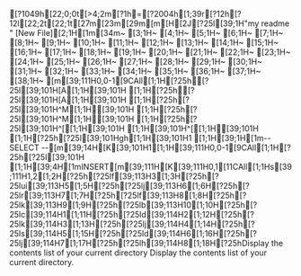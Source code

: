 [?1049h[22;0;0t[>4;2m[?1h=[?2004h[1;39r[?12h[?12l[22;2t[22;1t[27m[23m[29m[m[H[2J[?25l[39;1H"my readme " [New File][2;1H[1m[34m~                                                                                                                               [3;1H~                                                                                                                               [4;1H~                                                                                                                               [5;1H~                                                                                                                               [6;1H~                                                                                                                               [7;1H~                                                                                                                               [8;1H~                                                                                                                               [9;1H~                                                                                                                               [10;1H~                                                                                                                               [11;1H~                                                                                                                               [12;1H~                                                                                                                               [13;1H~                                                                                                                               [14;1H~                                                                                                                               [15;1H~                                                                                                                               [16;1H~                                                                                                                               [17;1H~                                                                                                                               [18;1H~                                                                                                                               [19;1H~                                                                                                                               [20;1H~                                                                                                                               [21;1H~                                                                                                                               [22;1H~                                                                                                                               [23;1H~                                                                                                                               [24;1H~                                                                                                                               [25;1H~                                                                                                                               [26;1H~                                                                                                                               [27;1H~                                                                                                                               [28;1H~                                                                                                                               [29;1H~                                                                                                                               [30;1H~                                                                                                                               [31;1H~                                                                                                                               [32;1H~                                                                                                                               [33;1H~                                                                                                                               [34;1H~                                                                                                                               [35;1H~                                                                                                                               [36;1H~                                                                                                                               [37;1H~                                                                                                                               [38;1H~                                                                                                                               [m[39;111H0,0-1[9CAll[1;1H[?25h[?25l[39;101H[A[1;1H[39;101H  [1;1H[?25h[?25l[39;101H[A[1;1H[39;101H  [1;1H[?25h[?25l[39;101H^M[1;1H[39;101H  [1;1H[?25h[?25l[39;101H^M[1;1H[39;101H  [1;1H[?25h[?25l[39;101H^[[1;1H[39;101H  [1;1H[39;101H^[[1;1H[39;101H  [1;1H[?25h[?25l[39;101Hgh[1;1H[39;101H1 [1;1H[39;1H[1m-- SELECT --[m[39;14H[K[39;101H1[1;1H[39;111H0,0-1[9CAll[1;1H[?25h[?25l[39;101H [1;1H[39;4H[1mINSERT[m[39;111H[K[39;111H0,1[11CAll[1;1Hs[39;111H1,2[1;2H[?25h[?25lf[39;113H3[1;3H[?25h[?25lui[39;113H5[1;5H[?25h[?25lj[39;113H6[1;6H[?25h[?25lr[39;113H7[1;7H[?25h[?25lf[39;113H8[1;8H[?25h[?25lk[39;113H9[1;9H[?25h[?25lb[39;113H10[1;10H[?25h[?25lc[39;114H1[1;11H[?25h[?25ld[39;114H2[1;12H[?25h[?25lk[39;114H3[1;13H[?25h[?25lj[39;114H4[1;14H[?25h[?25ls[39;114H5[1;15H[?25h[?25ld[39;114H6[1;16H[?25h[?25lj[39;114H7[1;17H[?25h[?25lh[39;114H8[1;18H[?25hDisplay the contents list of your current directory
Display the contents list of your current directory.
